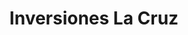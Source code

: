 ---
title: "Inversiones La Cruz"
url: /miraflores/inversiones-la-cruz-avenida-jose-larco/
shop: prestamista
---